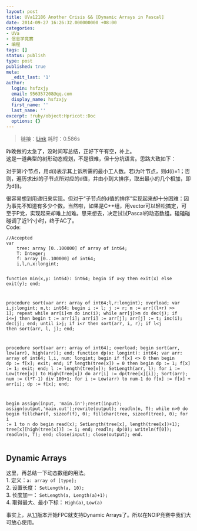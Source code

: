 ```yaml
---
layout: post
title: UVa12186 Another Crisis && [Dynamic Arrays in Pascal]
date: 2014-09-27 16:26:32.000000000 +08:00
categories:
- UVa
- 信息学竞赛
- 编程
tags: []
status: publish
type: post
published: true
meta:
  _edit_last: '1'
author:
  login: hsfzxjy
  email: 956357208@qq.com
  display_name: hsfzxjy
  first_name: ''
  last_name: ''
excerpt: !ruby/object:Hpricot::Doc
  options: {}
---
```

<blockquote>
<p>链接：<a href="http://uva.onlinejudge.org/index.php?option=com_onlinejudge&amp;Itemid=8&amp;category=243&amp;page=show_problem&amp;problem=3338">Link</a> 耗时：0.586s</p>
</blockquote>
<p>昨晚做的太急了，没时间写总结，正好下午有空，补上。<br />
这是一道典型的树形动态规划，不是很难，但十分坑语言。思路大致如下：</p>
<p>对于第i个节点，用d(i)表示其上诉所需的最小工人数。若i为叶节点，则d(i)=1；否则，遍历求出i的子节点所对应的d值，并由小到大排序，取出最小的几个相加，即为d(i)。</p>
<p>很容易想到用递归来实现。但对于“子节点的d值的排序”实现起来却十分困难：因为事先不知道有多少个数。当然啦，如果是C++组，用vector可以轻松搞定，可至于P党，实现起来却难上加难。思来想去，决定试试Pascal的动态数组。磕磕碰碰调了近1个小时，终于AC了。<br />
Code:</p>
<pre><code>//Accepted
var
    tree: array [0..100000] of array of int64;
    T: Integer;
    f: array [0..100000] of int64;
    i,l,n,x:longint;

function min(x,y: int64): int64;
begin
    if x&lt;y then exit(x) else exit(y);
end;

procedure sort(var arr: array of int64;l,r:longint); overload;
var
  i,j:longint;
  m,t: int64;
begin
  i := l;
  j := r;
  m := arr[(l+r) &gt;&gt; 1];
  repeat
    while arr[i]&lt;m do inc(i);
    while arr[j]&gt;m do dec(j);
    if i&lt;=j then
    begin
      t := arr[i];
      arr[i] := arr[j];
      arr[j] := t;
      inc(i);
      dec(j);
    end;
  until i&gt;j;
  if i&lt;r then sort(arr, i, r);
  if l&lt;j then sort(arr, l, j);
end;

procedure sort(var arr: array of int64); overload;
begin
  sort(arr, low(arr), high(arr));
end;
function dp(x: longint): int64;
var
  arr: array of int64;
  l,i, num: longint;
begin
    if f[x] &lt;&gt; 0 then
    begin
        dp := f[x];
        exit;
    end;
    if length(tree[x]) = 0 then
    begin
      dp := 1;
      f[x] := 1;
      exit;
    end;
    l := length(tree[x]);
    SetLength(arr, l);
    for i := Low(tree[x]) to High(Tree[x]) do
      arr[i] := dp(tree[x][i]);
    Sort(arr);
    num := (l*T-1) div 100+1;
    for i := Low(arr) to num-1 do
      f[x] := f[x] + arr[i];
    dp := f[x];
end;

begin
    assign(input, 'main.in');reset(input);
    assign(output,'main.out');rewrite(output);
    readln(n, T);
    while n&gt;0 do
    begin
        fillchar(f, sizeof(f), 0);
        fillchar(tree, sizeof(tree), 0);
        for i := 1 to n do
        begin
            read(x);
            SetLength(tree[x], length(tree[x])+1);
            tree[x][high(tree[x])] := i;
        end;
        readln;
        dp(0);
        writeln(f[0]);
        readln(n, T);
    end;
    close(input); close(output);
end.
</code></pre>
<h2>Dynamic Arrays</h2>
<p>这里，再总结一下动态数组的用法。<br />
1&#46; 定义：<code>a: array of [type];</code><br />
2&#46; 设置长度： <code>SetLength(a, 10);</code><br />
3&#46; 长度加一： <code>SetLength(a, Length(a)+1);</code><br />
4&#46; 取得最大、最小下标： <code>High(a)</code>, <code>Low(a)</code></p>
<p>事实上，从<a href="http://freepascal.org/docs-html/ref/refsu18.html#x42-480003.3.1">1&#46;1</a>版本开始FPC就支持Dynamic Arrays了。所以在NOIP竞赛中我们大可放心使用。</p>
